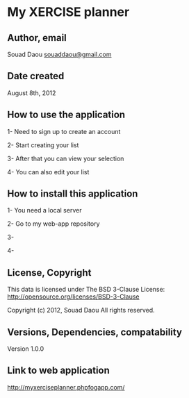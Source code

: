# My XERCISE planner

## Author, email

Souad Daou
souaddaou@gmail.com


## Date created

August 8th, 2012


## How to use the application

1- Need to sign up to create an account

2- Start creating your list

3- After that you can view your selection

4- You can also edit your list


## How to install this application

1- You need a  local server

2- Go to my web-app repository

3- 

4- 

## License, Copyright

This data is licensed under The BSD 3-Clause License: http://opensource.org/licenses/BSD-3-Clause


Copyright (c) 2012, Souad Daou All rights reserved.


## Versions, Dependencies, compatability

Version 1.0.0


## Link to web application

http://myxerciseplanner.phpfogapp.com/

